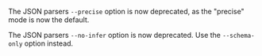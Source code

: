 The JSON parsers `--precise` option is now deprecated, as the "precise" mode is now the default.

The JSON parsers `--no-infer` option is now deprecated. Use the `--schema-only` option instead.